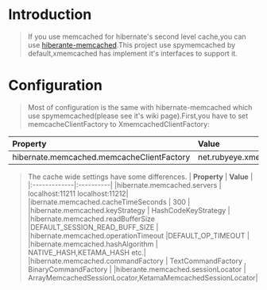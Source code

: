 # Introduction #
> If you use memcached for hibernate's second level cache,you can use [hiberante-memcached](http://code.google.com/p/hibernate-memcached/).This project use spymemcached by default,xmemcached has implement it's interfaces to support it.

# Configuration #

> Most of configuration is the same with hibernate-memcached which use spymemcached(please see it's wiki page).First,you have to set memcacheClientFactory to XmemcachedClientFactory:

| **Property** | **Value** |
|:-------------|:----------|
|hibernate.memcached.memcacheClientFactory | net.rubyeye.xmemcached.utils.hibernate.XmemcachedClientFactory |


> The cache wide settings have some differences.
| **Property** | **Value** |
|:-------------|:----------|
|hibernate.memcached.servers | localhost:11211 localhost:11212|
|ibernate.memcached.cacheTimeSeconds | 300       |
|hibernate.memcached.keyStrategy    | HashCodeKeyStrategy |
|hibernate.memcached.readBufferSize |DEFAULT\_SESSION\_READ\_BUFF\_SIZE |
|hibernate.memcached.operationTimeout |DEFAULT\_OP\_TIMEOUT |
|hibernate.memcached.hashAlgorithm  | NATIVE\_HASH,KETAMA\_HASH etc.|
|hibernate.memcached.commandFactory | TextCommandFactory , BinaryCommandFactory |
|hiberante.memcached.sessionLocator | ArrayMemcachedSessionLocator,KetamaMemcachedSessionLocator|
